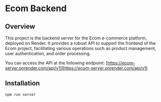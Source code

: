 # Ecom Backend

## Overview

This project is the backend server for the Ecom e-commerce platform, deployed on Render. It provides a robust API to support the frontend of the Ecom project, facilitating various operations such as product management, user authentication, and order processing.

You can access the API at the following endpoint: [https://ecom-server.onrender.com/api/v1](https://ecom-server.onrender.com/api/v1)

## Installation

```bash
npm run server
```
